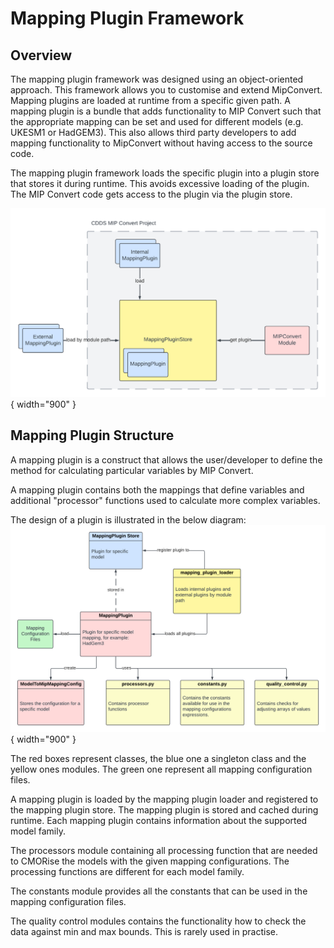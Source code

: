 # Mapping Plugin Framework

## Overview

The mapping plugin framework was designed using an object-oriented approach. This framework allows you to customise and 
extend MipConvert. Mapping plugins are loaded at runtime from a specific given path. A mapping plugin is a bundle that 
adds functionality to MIP Convert such that the appropriate mapping can be set and used for different models 
(e.g. UKESM1 or HadGEM3). This also allows third party developers to add mapping functionality to MipConvert without 
having access to the source code. 

The mapping plugin framework loads the specific plugin into a plugin store that stores it during runtime. This avoids
excessive loading of the plugin. The MIP Convert code gets access to the plugin via the plugin store.

![Plugin Overview](images/mapping-plugin-overview.png){ width="900" }

## Mapping Plugin Structure
A mapping plugin is a construct that allows the user/developer to define the method for calculating particular 
variables by MIP Convert. 

A mapping plugin contains both the mappings that define variables and additional "processor" functions used 
to calculate more complex variables.

The design of a plugin is illustrated in the below diagram:
![Plugin Overview](images/mapping-plugin-structure.png){ width="900" }

The red boxes represent classes, the blue one a singleton class and the yellow ones modules. The green one represent all 
mapping configuration files.

A mapping plugin is loaded by the mapping plugin loader and registered to the mapping plugin store. The mapping plugin 
is stored and cached during runtime. Each mapping plugin contains information about the supported model family. 

The processors module containing all processing function that are needed to CMORise the models with the given mapping
configurations. The processing functions are different for each model family.

The constants module provides all the constants that can be used in the mapping configuration files.

The quality control modules contains the functionality how to check the data against min and max bounds. This is rarely 
used in practise.
